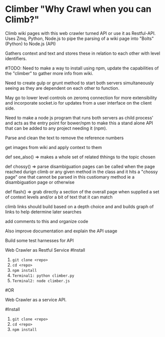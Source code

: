 # Climber "Why Crawl when you can Climb?"
Climb wiki pages with this web crawler turned API or use it as Restful-API.
Uses Zmq, Python, Node.js to pipe the parsing of a wiki page into "Bolts" (Python) to Node.js (API)

Gathers context and text and stores these in relation to each other with level identifiers.

#TODO:
Need to make a way to install using npm, update the capabilities of the "climber" to gather more info from wiki.

Need to create gulp or grunt method to start both servers simultaneously seeing as they are dependent on each other to function.

May go to lower level controls on zeromq connection for more extensibility and incorporate socket.io for updates from a user interface on the client side.

Need to make a node js program that runs both servers as child process' and acts as the entry point for bower/npm to make this a stand alone API that can be added to any project needing it (npm).

Parse and clean the text to remove the reference numbers

get images from wiki and apply context to them

def see_also() => makes a whole set of related thhings to the topic chosen

def chossy() => parse disambiguation pages can be called when the page reached durign climb or
any given method in the class and it hits a "chossy page" one that cannot be parsed in this custiomary
method ie a disambiguation page or otherwise

def flash() => grab directly a section of the overall page when supplied a set of context levels and/or
a bit of text that it can match

climb links should build based on a depth choice and and builds graph of links to help determine later searches

add comments to this and organize code

Also improve documentation and explain the API usage

Build some test harnesses for API

Web Crawler as Restful Service
#Install
1. `git clone <repo>`
2. `cd <repo>`
3. `npm install`
4. `Terminal1: python climber.py`
5. `Terminal2: node climber.js`

#OR

Web Crawler as a service API.

#Install
1. `git clone <repo>`
2. `cd <repo>`
3. `npm install`
